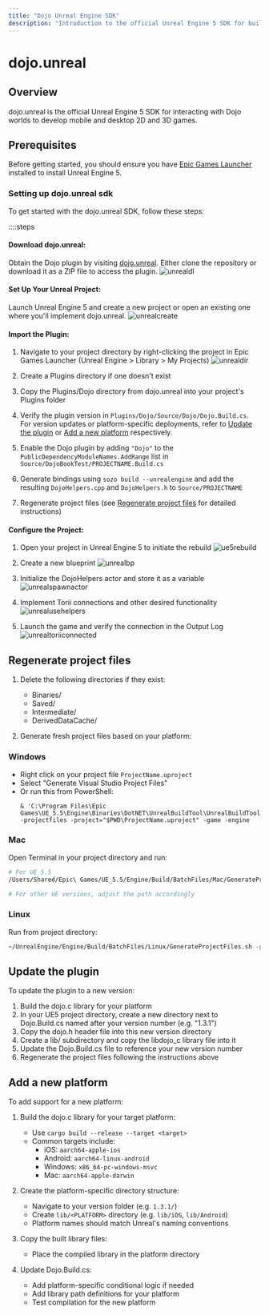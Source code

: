 ```yaml
---
title: "Dojo Unreal Engine SDK"
description: "Introduction to the official Unreal Engine 5 SDK for building Dojo-powered games"
---
```


# dojo.unreal

## Overview

dojo.unreal is the official Unreal Engine 5 SDK for interacting with Dojo worlds to develop mobile and desktop 2D and 3D games.

## Prerequisites

Before getting started, you should ensure you have [Epic Games Launcher](https://www.unrealengine.com/en-US/download) installed to install Unreal Engine 5.

### Setting up dojo.unreal sdk

To get started with the dojo.unreal SDK, follow these steps:

::::steps

#### **Download dojo.unreal:**
Obtain the Dojo plugin by visiting [dojo.unreal](https://github.com/dojoengine/dojo.unreal). Either clone the repository or download it as a ZIP file to access the plugin.
    ![unrealdl](/unreal/downloadzip.png)

#### **Set Up Your Unreal Project:**
Launch Unreal Engine 5 and create a new project or open an existing one where you'll implement dojo.unreal.
    ![unrealcreate](/unreal/create_new_cpp_project.png)

#### **Import the Plugin:**

1. Navigate to your project directory by right-clicking the project in Epic Games Launcher (Unreal Engine > Library > My Projects)
![unrealdir](/unreal/open_project_directory.png)

2. Create a Plugins directory if one doesn't exist

3. Copy the Plugins/Dojo directory from dojo.unreal into your project's Plugins folder

4. Verify the plugin version in `Plugins/Dojo/Source/Dojo/Dojo.Build.cs`. For version updates or platform-specific deployments, refer to [Update the plugin](#update-the-plugin) or [Add a new platform](#add-a-new-platform) respectively.

5. Enable the Dojo plugin by adding `"Dojo"` to the `PublicDependencyModuleNames.AddRange` list in `Source/DojoBookTest/PROJECTNAME.Build.cs`

6. Generate bindings using `sozo build --unrealengine` and add the resulting `DojoHelpers.cpp` and `DojoHelpers.h` to `Source/PROJECTNAME`

7. Regenerate project files (see [Regenerate project files](#regenerate-project-files) for detailed instructions)

#### **Configure the Project:**

1. Open your project in Unreal Engine 5 to initiate the rebuild
![ue5rebuild](/unreal/rebuild.png)

2. Create a new blueprint
![unrealbp](/unreal/create_new_blueprint.png)

3. Initialize the DojoHelpers actor and store it as a variable
![unrealspawnactor](/unreal/create_dojo_helpers_actor.png)

4. Implement Torii connections and other desired functionality
![unrealusehelpers](/unreal/use_dojo_helpers.png)

5. Launch the game and verify the connection in the Output Log
![unrealtoriiconnected](/unreal/torii_connected.png)

## Regenerate project files

1. Delete the following directories if they exist:
   - Binaries/
   - Saved/
   - Intermediate/
   - DerivedDataCache/

2. Generate fresh project files based on your platform:

### Windows

- Right click on your project file `ProjectName.uproject`
- Select "Generate Visual Studio Project Files"
- Or run this from PowerShell:
  ```
  & 'C:\Program Files\Epic Games\UE_5.5\Engine\Binaries\DotNET\UnrealBuildTool\UnrealBuildTool.exe' -projectfiles -project="$PWD\ProjectName.uproject" -game -engine
  ```

### Mac

Open Terminal in your project directory and run:

```bash
# For UE 5.5
/Users/Shared/Epic\ Games/UE_5.5/Engine/Build/BatchFiles/Mac/GenerateProjectFiles.sh -project="$PWD/ProjectName.uproject" -game

# For other UE versions, adjust the path accordingly
```

### Linux

Run from project directory:
```bash
~/UnrealEngine/Engine/Build/BatchFiles/Linux/GenerateProjectFiles.sh -project="$PWD/ProjectName.uproject"
```

## Update the plugin

To update the plugin to a new version:

1. Build the dojo.c library for your platform
2. In your UE5 project directory, create a new directory next to Dojo.Build.cs named after your version number (e.g. "1.3.1")
3. Copy the dojo.h header file into this new version directory
4. Create a lib/<platform> subdirectory and copy the libdojo_c library file into it
5. Update the Dojo.Build.cs file to reference your new version number
6. Regenerate the project files following the instructions above


## Add a new platform

To add support for a new platform:

1. Build the dojo.c library for your target platform:
   - Use `cargo build --release --target <target>`
   - Common targets include:
      - iOS: `aarch64-apple-ios`
      - Android: `aarch64-linux-android`
      - Windows: `x86_64-pc-windows-msvc`
      - Mac: `aarch64-apple-darwin`

2. Create the platform-specific directory structure:
   - Navigate to your version folder (e.g. `1.3.1/`)
   - Create `lib/<PLATFORM>` directory (e.g. `lib/iOS`, `lib/Android`)
   - Platform names should match Unreal's naming conventions

3. Copy the built library files:
   - Place the compiled library in the platform directory

4. Update Dojo.Build.cs:
   - Add platform-specific conditional logic if needed
   - Add library path definitions for your platform
   - Test compilation for the new platform
